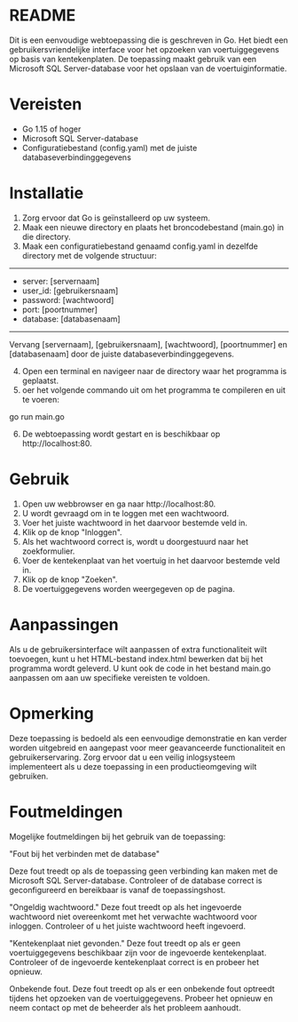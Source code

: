 # README
Dit is een eenvoudige webtoepassing die is geschreven in Go. Het biedt een gebruikersvriendelijke interface voor het opzoeken van voertuiggegevens op basis van kentekenplaten. De toepassing maakt gebruik van een Microsoft SQL Server-database voor het opslaan van de voertuiginformatie.

# Vereisten
- Go 1.15 of hoger
- Microsoft SQL Server-database
- Configuratiebestand (config.yaml) met de juiste databaseverbindinggegevens

# Installatie
1. Zorg ervoor dat Go is geïnstalleerd op uw systeem.
2. Maak een nieuwe directory en plaats het broncodebestand (main.go) in die directory.
3. Maak een configuratiebestand genaamd config.yaml in dezelfde directory met de volgende structuur:
-----------------------
- server: [servernaam]
- user_id: [gebruikersnaam]
- password: [wachtwoord]
- port: [poortnummer]
- database: [databasenaam]
-----------------------
Vervang [servernaam], [gebruikersnaam], [wachtwoord], [poortnummer] en [databasenaam] door de juiste databaseverbindinggegevens.

4. Open een terminal en navigeer naar de directory waar het programma is geplaatst.
5. oer het volgende commando uit om het programma te compileren en uit te voeren:

go run main.go

6. De webtoepassing wordt gestart en is beschikbaar op http://localhost:80.

# Gebruik
1. Open uw webbrowser en ga naar http://localhost:80.
2. U wordt gevraagd om in te loggen met een wachtwoord.
3. Voer het juiste wachtwoord in het daarvoor bestemde veld in.
4. Klik op de knop "Inloggen".
5. Als het wachtwoord correct is, wordt u doorgestuurd naar het zoekformulier.
6. Voer de kentekenplaat van het voertuig in het daarvoor bestemde veld in.
7. Klik op de knop "Zoeken".
8. De voertuiggegevens worden weergegeven op de pagina.

# Aanpassingen
Als u de gebruikersinterface wilt aanpassen of extra functionaliteit wilt toevoegen, kunt u het HTML-bestand index.html bewerken dat bij het programma wordt geleverd. U kunt ook de code in het bestand main.go aanpassen om aan uw specifieke vereisten te voldoen.

# Opmerking
Deze toepassing is bedoeld als een eenvoudige demonstratie en kan verder worden uitgebreid en aangepast voor meer geavanceerde functionaliteit en gebruikerservaring. Zorg ervoor dat u een veilig inlogsysteem implementeert als u deze toepassing in een productieomgeving wilt gebruiken.

# Foutmeldingen
Mogelijke foutmeldingen bij het gebruik van de toepassing:

"Fout bij het verbinden met de database"

Deze fout treedt op als de toepassing geen verbinding kan maken met de Microsoft SQL Server-database. Controleer of de database correct is geconfigureerd en bereikbaar is vanaf de toepassingshost.

"Ongeldig wachtwoord."
Deze fout treedt op als het ingevoerde wachtwoord niet overeenkomt met het verwachte wachtwoord voor inloggen. Controleer of u het juiste wachtwoord heeft ingevoerd.

"Kentekenplaat niet gevonden."
Deze fout treedt op als er geen voertuiggegevens beschikbaar zijn voor de ingevoerde kentekenplaat. Controleer of de ingevoerde kentekenplaat correct is en probeer het opnieuw.

Onbekende fout.
Deze fout treedt op als er een onbekende fout optreedt tijdens het opzoeken van de voertuiggegevens. Probeer het opnieuw en neem contact op met de beheerder als het probleem aanhoudt.
